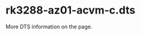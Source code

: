# rk3288-az01-acvm-c.dts

More DTS information on the [](Linux-DTSs.md) page.

<code-block src="dts/rk3288-az01-acvm-c.dts" />
